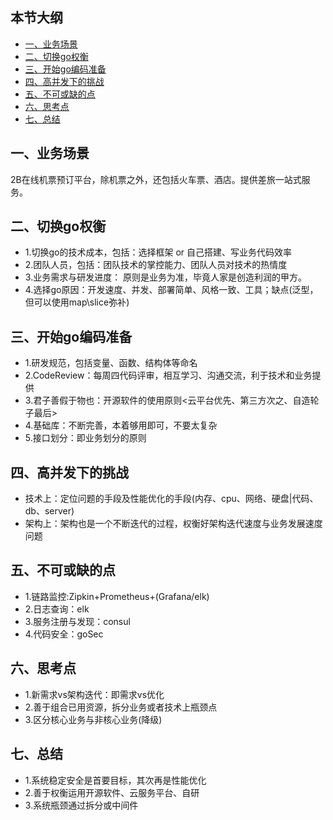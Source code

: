 ## 本节大纲
* [一、业务场景](#1)
* [二、切换go权衡](#2)
* [三、开始go编码准备](#3)
* [四、高并发下的挑战](#4)
* [五、不可或缺的点](#5)
* [六、思考点](#6)
* [七、总结](#7)

## <span id="1">一、业务场景</span>
2B在线机票预订平台，除机票之外，还包括火车票、酒店。提供差旅一站式服务。
## <span id="2">二、切换go权衡</span>
* 1.切换go的技术成本，包括：选择框架 or 自己搭建、写业务代码效率
* 2.团队人员，包括：团队技术的掌控能力、团队人员对技术的热情度
* 3.业务需求与研发进度： 原则是业务为准，毕竟人家是创造利润的甲方。
* 4.选择go原因：开发速度、并发、部署简单、风格一致、工具；缺点(泛型，但可以使用map\slice弥补)


## <span id="3">三、开始go编码准备</span>
* 1.研发规范，包括变量、函数、结构体等命名
* 2.CodeReview：每周四代码评审，相互学习、沟通交流，利于技术和业务提供
* 3.君子善假于物也：开源软件的使用原则<云平台优先、第三方次之、自造轮子最后>
* 4.基础库：不断完善，本着够用即可，不要太复杂
* 5.接口划分：即业务划分的原则

## <span id="4">四、高并发下的挑战</span>
* 技术上：定位问题的手段及性能优化的手段(内存、cpu、网络、硬盘|代码、db、server)
* 架构上：架构也是一个不断迭代的过程，权衡好架构迭代速度与业务发展速度问题
## <span id="5">五、不可或缺的点</span>
* 1.链路监控:Zipkin+Prometheus+(Grafana/elk)
* 2.日志查询：elk
* 3.服务注册与发现：consul
* 4.代码安全：goSec

## <span id="6">六、思考点</span>
* 1.新需求vs架构迭代：即需求vs优化
* 2.善于组合已用资源，拆分业务或者技术上瓶颈点
* 3.区分核心业务与非核心业务(降级)

## <span id="7">七、总结</span>
* 1.系统稳定安全是首要目标，其次再是性能优化
* 2.善于权衡运用开源软件、云服务平台、自研
* 3.系统瓶颈通过拆分或中间件

